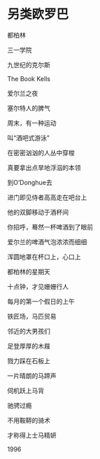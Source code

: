    

# 另类欧罗巴

都柏林

三一学院

九世纪的克尔斯

The Book Kells

  

爱尔兰之夜

塞尔特人的脾气

周末，有一种运动

叫“酒吧式游泳”

  

在密密汹汹的人丛中穿梭

真要拿出点旱地浮泅的本领

到O’Donghue去

进门即见侍者高高走在吧台上

  

他的双脚移动于酒杯间

你招呼，蓦然一杯啤酒到了眼前

爱尔兰的啤酒气泡浓浓而细细

浑圆地罩在杯口上，心口上

  

都柏林的星期天

十点钟，才见姗姗行人

每月的第一个假日的上午

铁匠场，马匹贸易

  

邻近的大男孩们

足登厚厚的木屐

戮力踩在石板上

一片晴朗的马蹄声

  

伺机跃上马背

驰骋过瘾

不用鞍鞯的骑术

才称得上士马精妍

1996
